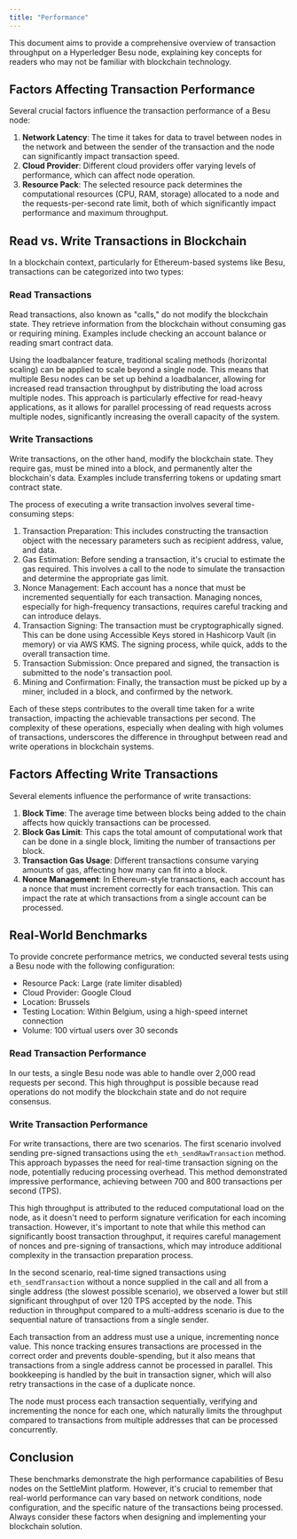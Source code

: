 ```yaml
---
title: "Performance"
---
```


This document aims to provide a comprehensive overview of transaction throughput on a Hyperledger Besu node, explaining key concepts for readers who may not be familiar with blockchain technology.

## Factors Affecting Transaction Performance

Several crucial factors influence the transaction performance of a Besu node:

1. **Network Latency**: The time it takes for data to travel between nodes in the network and between the sender of the transaction and the node can significantly impact transaction speed.
2. **Cloud Provider**: Different cloud providers offer varying levels of performance, which can affect node operation.
3. **Resource Pack**: The selected resource pack determines the computational resources (CPU, RAM, storage) allocated to a node and the requests-per-second rate limit, both of which significantly impact performance and maximum throughput.

## Read vs. Write Transactions in Blockchain

In a blockchain context, particularly for Ethereum-based systems like Besu, transactions can be categorized into two types:

### Read Transactions

Read transactions, also known as "calls," do not modify the blockchain state. They retrieve information from the blockchain without consuming gas or requiring mining. Examples include checking an account balance or reading smart contract data.

Using the loadbalancer feature, traditional scaling methods (horizontal scaling) can be applied to scale beyond a single node. This means that multiple Besu nodes can be set up behind a loadbalancer, allowing for increased read transaction throughput by distributing the load across multiple nodes. This approach is particularly effective for read-heavy applications, as it allows for parallel processing of read requests across multiple nodes, significantly increasing the overall capacity of the system.

### Write Transactions

Write transactions, on the other hand, modify the blockchain state. They require gas, must be mined into a block, and permanently alter the blockchain's data. Examples include transferring tokens or updating smart contract state.

The process of executing a write transaction involves several time-consuming steps:

1. Transaction Preparation: This includes constructing the transaction object with the necessary parameters such as recipient address, value, and data.
2. Gas Estimation: Before sending a transaction, it's crucial to estimate the gas required. This involves a call to the node to simulate the transaction and determine the appropriate gas limit.
3. Nonce Management: Each account has a nonce that must be incremented sequentially for each transaction. Managing nonces, especially for high-frequency transactions, requires careful tracking and can introduce delays.
4. Transaction Signing: The transaction must be cryptographically signed. This can be done using Accessible Keys stored in Hashicorp Vault (in memory) or via AWS KMS. The signing process, while quick, adds to the overall transaction time.
5. Transaction Submission: Once prepared and signed, the transaction is submitted to the node's transaction pool.
6. Mining and Confirmation: Finally, the transaction must be picked up by a miner, included in a block, and confirmed by the network.

Each of these steps contributes to the overall time taken for a write transaction, impacting the achievable transactions per second. The complexity of these operations, especially when dealing with high volumes of transactions, underscores the difference in throughput between read and write operations in blockchain systems.

## Factors Affecting Write Transactions

Several elements influence the performance of write transactions:

1. **Block Time**: The average time between blocks being added to the chain affects how quickly transactions can be processed.
2. **Block Gas Limit**: This caps the total amount of computational work that can be done in a single block, limiting the number of transactions per block.
3. **Transaction Gas Usage**: Different transactions consume varying amounts of gas, affecting how many can fit into a block.
4. **Nonce Management**: In Ethereum-style transactions, each account has a nonce that must increment correctly for each transaction. This can impact the rate at which transactions from a single account can be processed.

## Real-World Benchmarks

To provide concrete performance metrics, we conducted several tests using a Besu node with the following configuration:

- Resource Pack: Large (rate limiter disabled)
- Cloud Provider: Google Cloud
- Location: Brussels
- Testing Location: Within Belgium, using a high-speed internet connection
- Volume: 100 virtual users over 30 seconds

### Read Transaction Performance

In our tests, a single Besu node was able to handle over 2,000 read requests per second. This high throughput is possible because read operations do not modify the blockchain state and do not require consensus.

### Write Transaction Performance

For write transactions, there are two scenarios. The first scenario involved sending pre-signed transactions using the `eth_sendRawTransaction` method. This approach bypasses the need for real-time transaction signing on the node, potentially reducing processing overhead. This method demonstrated impressive performance, achieving between 700 and 800 transactions per second (TPS).

This high throughput is attributed to the reduced computational load on the node, as it doesn't need to perform signature verification for each incoming transaction. However, it's important to note that while this method can significantly boost transaction throughput, it requires careful management of nonces and pre-signing of transactions, which may introduce additional complexity in the transaction preparation process.

In the second scenario, real-time signed transactions using `eth_sendTransaction` without a nonce supplied in the call and all from a single address (the slowest possible scenario), we observed a lower but still significant throughput of over 120 TPS accepted by the node. This reduction in throughput compared to a multi-address scenario is due to the sequential nature of transactions from a single sender.

Each transaction from an address must use a unique, incrementing nonce value. This nonce tracking ensures transactions are processed in the correct order and prevents double-spending, but it also means that transactions from a single address cannot be processed in parallel. This bookkeeping is handled by the buit in transaction signer, which will also retry transactions in the case of a duplicate nonce.

The node must process each transaction sequentially, verifying and incrementing the nonce for each one, which naturally limits the throughput compared to transactions from multiple addresses that can be processed concurrently.

## Conclusion

These benchmarks demonstrate the high performance capabilities of Besu nodes on the SettleMint platform. However, it's crucial to remember that real-world performance can vary based on network conditions, node configuration, and the specific nature of the transactions being processed. Always consider these factors when designing and implementing your blockchain solution.
